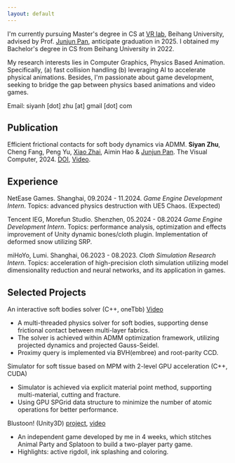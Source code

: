 ```yaml
---
layout: default
---
```


I'm currently pursuing Master's degree in CS at [VR lab](https://vrlab.buaa.edu.cn/), Beihang University, advised by Prof. [Junjun Pan](https://shi.buaa.edu.cn/junjun_pan), anticipate graduation in 2025. I obtained my Bachelor's degree in CS from Beihang University in 2022.

My research interests lies in Computer Graphics, Physics Based Animation. Specifically, (a) fast collision handling (b) leveraging AI to accelerate physical animations. 
Besides, I'm passionate about game development, seeking to bridge the gap between physics based animations and video games.

Email: siyanh [dot] zhu [at] gmail [dot] com

## Publication


Efficient frictional contacts for soft body dynamics via ADMM. **Siyan Zhu**, Cheng Fang, Peng Yu, [Xiao Zhai](https://zhai-xiao.github.io/), Aimin Hao & [Junjun Pan](https://shi.buaa.edu.cn/junjun_pan). The Visual Computer, 2024. 
[DOI](https://doi.org/10.1007/s00371-024-03438-8), [Video](https://www.youtube.com/watch?v=rUBcgffdxtQ).


## Experience

NetEase Games. Shanghai, 09.2024 - 11.2024. 
  *Game Engine Development Intern*. 
  Topics: advanced physics destruction with UE5 Chaos. (Expected)

Tencent IEG, Morefun Studio. Shenzhen, 05.2024 - 08.2024
  *Game Engine Development Intern*.
  Topics: performance analysis, optimization and effects improvement of Unity dynamic bones/cloth plugin. Implementation of deformed snow utilizing SRP.

miHoYo, Lumi. Shanghai, 06.2023 - 08.2023. 
  *Cloth Simulation Research Intern*.
  Topics: acceleration of high-precision cloth simulation utilizing model dimensionality reduction and neural networks, and its application in games.

## Selected Projects

An interactive soft bodies solver (C++, oneTbb) [Video](https://www.youtube.com/watch?v=rUBcgffdxtQ)
  - A multi-threaded physics solver for soft bodies, supporting dense frictional contact between multi-layer fabrics.
  - The solver is achieved within ADMM optimization framework, utilizing projected dynamics and projected Gauss-Seidel.
  - Proximy query is implemented via BVH(embree) and root-parity CCD.
  

Simulator for soft tissue based on MPM with 2-level GPU acceleration (C++, CUDA)
  - Simulator is achieved via explicit material point method, supporting multi-material, cutting and fracture.
  - Using GPU SPGrid data structure to minimize the number of atomic operations for better performance.
  
Blustoon! (Unity3D) [project](github.com/OkifuZ/blustoon), [video](www.youtube.com/watch?v=5yirauGsRxo)
  - An independent game developed by me in 4 weeks, which stitches Animal Party and Splatoon to build a two-player party game.
  - Highlights: active rigdoll, ink splashing and coloring.